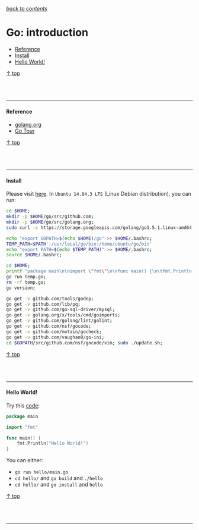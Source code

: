 [*back to contents*](https://github.com/gyuho/learn#contents)
<br>

# Go: introduction

- [Reference](#reference)
- [Install](#install)
- [Hello World!](#hello-world)

[↑ top](#go-introduction)
<br><br><br><br>
<hr>







#### Reference

- [golang.org](http://golang.org/)
- [Go Tour](http://tour.golang.org/welcome/1)

[↑ top](#go-introduction)
<br><br><br><br>
<hr>









#### Install

Please visit [here](http://golang.org/doc/install).
In `Ubuntu 14.04.3 LTS` (Linux Debian distribution), you can run:

```bash
cd $HOME;
mkdir -p $HOME/go/src/github.com;
mkdir -p $HOME/go/src/golang.org;
sudo curl -s https://storage.googleapis.com/golang/go1.5.1.linux-amd64.tar.gz | sudo tar -v -C /usr/local/ -xz;

echo "export GOPATH=$(echo $HOME)/go" >> $HOME/.bashrc;
TEMP_PATH=$PATH':/usr/local/go/bin:/home/ubuntu/go/bin'
echo "export PATH=$(echo $TEMP_PATH)" >> $HOME/.bashrc;
source $HOME/.bashrc;

cd $HOME;
printf "package main\n\nimport \"fmt\"\n\nfunc main() {\n\tfmt.Println(\"Successfully installed Go\")\n}" > $HOME/temp.go; 
go run temp.go; 
rm -rf temp.go;
go version;

go get -v github.com/tools/godep;
go get -v github.com/lib/pq;
go get -v github.com/go-sql-driver/mysql;
go get -v golang.org/x/tools/cmd/goimports;
go get -v github.com/golang/lint/golint;
go get -v github.com/nsf/gocode;
go get -v github.com/motain/gocheck;
go get -v github.com/vaughan0/go-ini;
cd $GOPATH/src/github.com/nsf/gocode/vim; sudo ./update.sh;
```

[↑ top](#go-introduction)
<br><br><br><br>
<hr>









#### Hello World!

Try this [code](http://play.golang.org/p/OccSs5jC9Y):

```go
package main

import "fmt"

func main() {
	fmt.Println("Hello World!")
}
```

You can either:

- `go run hello/main.go`
- `cd hello/` and `go build` and `./hello`
- `cd hello/` and `go install` and `hello`

[↑ top](#go-introduction)
<br><br><br><br>
<hr>
